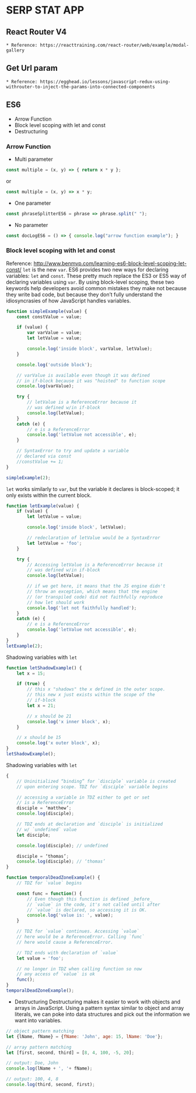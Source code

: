 # SERP STAT APP

## React Router V4
    * Reference: https://reacttraining.com/react-router/web/example/modal-gallery

## Get Url param
    * Reference: https://egghead.io/lessons/javascript-redux-using-withrouter-to-inject-the-params-into-connected-components


## ES6
* Arrow Function
* Block level scoping with let and const
* Destructuring


### Arrow Function

* Multi parameter
```javascript
const multiple = (x, y) => { return x * y };
```
or
```javascript
const multiple = (x, y) => x * y;
```

* One parameter
```javascript
const phraseSplitterES6 = phrase => phrase.split(" ");
```

* No parameter
```javascript
const docLogES6 = () => { console.log("arrow function example"); }
```

### Block level scoping with let and const
Reference: http://www.benmvp.com/learning-es6-block-level-scoping-let-const/
`let` is the new `var`. ES6 provides two new ways for declaring variables: `let` and `const`. These pretty much replace the ES3 or ES5 way of declaring variables using `var`. By using block-level scoping, these two keywords help developers avoid common mistakes they make not because they write bad code, but because they don’t fully understand the idiosyncrasies of how JavaScript handles variables.

```javascript
function simpleExample(value) {
	const constValue = value;

	if (value) {
		var varValue = value;
		let letValue = value;

		console.log('inside block', varValue, letValue);
	}

	console.log('outside block');

	// varValue is available even though it was defined
	// in if-block because it was "hoisted" to function scope
	console.log(varValue);

	try {
		// letValue is a ReferenceError because it
		// was defined w/in if-block
		console.log(letValue);
	}
	catch (e) {
		// e is a ReferenceError
		console.log('letValue not accessible', e);
	}

	// SyntaxError to try and update a variable
	// declared via const
	//constValue += 1;
}

simpleExample(2);
```

`let` works similarly to `var`, but the variable it declares is block-scoped; it only exists within the current block.

```javascript
function letExample(value) {
	if (value) {
		let letValue = value;

		console.log('inside block', letValue);

		// redeclaration of letValue would be a SyntaxError
		let letValue = 'foo';
	}

	try {
		// Accessing letValue is a ReferenceError because it
		// was defined w/in if-block
		console.log(letValue);

		// if we get here, it means that the JS engine didn't
		// throw an exception, which means that the engine
		// (or transpiled code) did not faithfully reproduce
		// how let should work
		console.log('let not faithfully handled');
	}
	catch (e) {
		// e is a ReferenceError
		console.log('letValue not accessible', e);
	}
}
letExample(2);
```

Shadowing variables with `let`
```javascript
function letShadowExample() {
	let x = 15;

	if (true) {
		// this x "shadows" the x defined in the outer scope.
		// this new x just exists within the scope of the
		// if-block
		let x = 21;

		// x should be 21
		console.log('x inner block', x);
	}

	// x should be 15
	console.log('x outer block', x);
}
letShadowExample();
```

Shadowing variables with `let`
```javascript
{
	// Uninitialized “binding” for `disciple` variable is created
	// upon entering scope. TDZ for `disciple` variable begins

	// accessing a variable in TDZ either to get or set
	// is a ReferenceError
	disciple = ‘matthew’;
	console.log(disciple);

	// TDZ ends at declaration and `disciple` is initialized
	// w/ `undefined` value
	let disciple;

	console.log(disciple); // undefined

	disciple = ‘thomas’;
	console.log(disciple); // ‘thomas’
}
```

```javascript
function temporalDeadZoneExample() {
	// TDZ for `value` begins

	const func = function() {
		// Even though this function is defined _before_
		// `value` in the code, it's not called until after
		// `value` is declared, so accessing it is OK.
		console.log('value is: ', value);
	}

	// TDZ for `value` continues. Accessing `value`
	// here would be a ReferenceError. Calling `func`
	// here would cause a ReferenceError.

	// TDZ ends with declaration of `value`
	let value = 'foo';

	// no longer in TDZ when calling function so now
	// any access of `value` is ok
	func();
}
temporalDeadZoneExample();
```
* Destructuring
Destructuring makes it easier to work with objects and arrays in JavaScript. Using a pattern syntax similar to object and array literals, we can poke into data structures and pick out the information we want into variables.

```javascript
// object pattern matching
let {lName, fName} = {fName: 'John', age: 15, lName: 'Doe'};

// array pattern matching
let [first, second, third] = [8, 4, 100, -5, 20];

// output: Doe, John
console.log(lName + ', '+ fName);

// output: 100, 4, 8
console.log(third, second, first);
```

```
